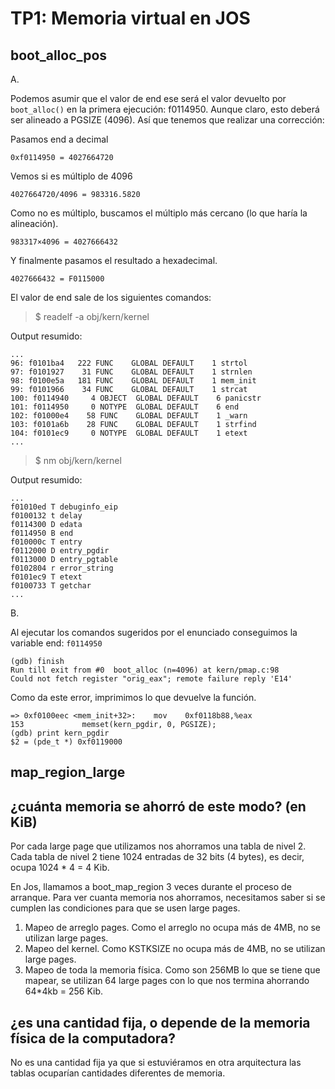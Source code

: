 TP1: Memoria virtual en JOS
===========================

boot_alloc_pos
--------------
A. 

Podemos asumir que el valor de end ese será el valor devuelto por `boot_alloc()`
en la primera ejecución: f0114950. Aunque claro, esto deberá ser alineado a PGSIZE (4096). Así que
tenemos que realizar una corrección:

Pasamos end a decimal
```
0xf0114950 = 4027664720 
```
Vemos si es múltiplo de 4096
```
4027664720/4096 = 983316.5820
```
Como no es múltiplo, buscamos el múltiplo más cercano (lo que haría la alineación).
```
983317×4096 = 4027666432
```
Y finalmente pasamos el resultado a hexadecimal.
```
4027666432 = F0115000
```

El valor de end sale de los siguientes comandos:

> $ readelf -a obj/kern/kernel

Output resumido:

```
...
96: f0101ba4   222 FUNC    GLOBAL DEFAULT    1 strtol
97: f0101927    31 FUNC    GLOBAL DEFAULT    1 strnlen
98: f0100e5a   181 FUNC    GLOBAL DEFAULT    1 mem_init
99: f0101966    34 FUNC    GLOBAL DEFAULT    1 strcat
100: f0114940     4 OBJECT  GLOBAL DEFAULT    6 panicstr
101: f0114950     0 NOTYPE  GLOBAL DEFAULT    6 end
102: f01000e4    58 FUNC    GLOBAL DEFAULT    1 _warn
103: f0101a6b    28 FUNC    GLOBAL DEFAULT    1 strfind
104: f0101ec9     0 NOTYPE  GLOBAL DEFAULT    1 etext
...
```

> $ nm obj/kern/kernel

Output resumido:

```
...
f01010ed T debuginfo_eip
f0100132 t delay
f0114300 D edata
f0114950 B end
f010000c T entry
f0112000 D entry_pgdir
f0113000 D entry_pgtable
f0102804 r error_string
f0101ec9 T etext
f0100733 T getchar
...
```

B.

Al ejecutar los comandos sugeridos por el enunciado conseguimos la variable end: `f0114950`

```
(gdb) finish
Run till exit from #0  boot_alloc (n=4096) at kern/pmap.c:98
Could not fetch register "orig_eax"; remote failure reply 'E14'

```
Como da este error, imprimimos lo que devuelve la función.

```
=> 0xf0100eec <mem_init+32>:    mov    0xf0118b88,%eax
153             memset(kern_pgdir, 0, PGSIZE);
(gdb) print kern_pgdir
$2 = (pde_t *) 0xf0119000

```


map_region_large
----------------


## ¿cuánta memoria se ahorró de este modo? (en KiB)

Por cada large page que utilizamos nos ahorramos una tabla de nivel 2.
Cada tabla de nivel 2 tiene 1024 entradas de 32 bits (4 bytes), es decir, ocupa 1024 * 4 = 4 Kib.

En Jos, llamamos a boot_map_region 3 veces durante el proceso de arranque. Para ver cuanta memoria nos ahorramos,
necesitamos saber si se cumplen las condiciones para que se usen large pages.

1) Mapeo de arreglo pages. Como el arreglo no ocupa más de 4MB, no se utilizan large pages.
2) Mapeo del kernel. Como KSTKSIZE no ocupa más de 4MB, no se utilizan large pages.
3) Mapeo de toda la memoria física. Como son 256MB lo que se tiene que mapear, se utilizan 64 large pages con
   lo que nos termina ahorrando 64*4kb = 256 Kib.

## ¿es una cantidad fija, o depende de la memoria física de la computadora?

No es una cantidad fija ya que si estuviéramos en otra arquitectura las tablas ocuparían cantidades diferentes de memoria.
